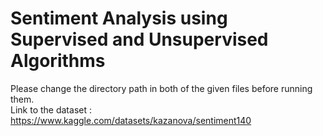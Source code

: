 # Sentiment Analysis using Supervised and Unsupervised Algorithms
Please change the directory path in both of the given files before running them. <br/>
Link to the dataset : https://www.kaggle.com/datasets/kazanova/sentiment140
